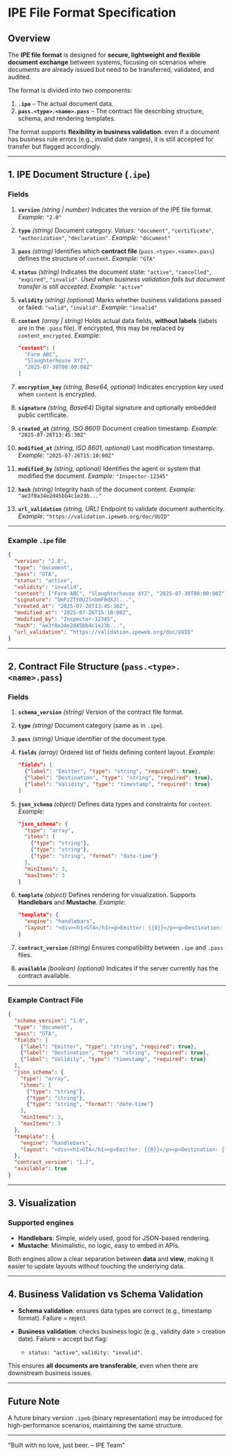 # IPE File Format Specification

## Overview

The **IPE file format** is designed for **secure, lightweight and flexible document exchange** between systems, focusing on scenarios where documents are already issued but need to be transferred, validated, and audited.

The format is divided into two components:

1. **`.ipe`** – The actual document data.
2. **`pass.<type>.<name>.pass`** – The contract file describing structure, schema, and rendering templates.

The format supports **flexibility in business validation**: even if a document has business rule errors (e.g., invalid date ranges), it is still accepted for transfer but flagged accordingly.

---

## 1. IPE Document Structure (`.ipe`)

### Fields

1. **`version`** *(string | number)*
   Indicates the version of the IPE file format.
   *Example:* `"2.0"`

2. **`type`** *(string)*
   Document category.
   *Values:* `"document"`, `"certificate"`, `"authorization"`, `"declaration"`.
   *Example:* `"document"`

3. **`pass`** *(string)*
   Identifies which **contract file** (`pass.<type>.<name>.pass`) defines the structure of `content`.
   *Example:* `"GTA"`

4. **`status`** *(string)*
   Indicates the document state: `"active"`, `"cancelled"`, `"expired"`, `"invalid"`.
   *Used when business validation fails but document transfer is still accepted.*
   *Example:* `"active"`

5. **`validity`** *(string)* *(optional)*
   Marks whether business validations passed or failed: `"valid"`, `"invalid"`.
   *Example:* `"invalid"`

6. **`content`** *(array | string)*
   Holds actual data fields, **without labels** (labels are in the `.pass` file).
   If encrypted, this may be replaced by `content_encrypted`.
   *Example:*

   ```json
   "content": [
     "Farm ABC",
     "Slaughterhouse XYZ",
     "2025-07-30T00:00:00Z"
   ]
   ```

7. **`encryption_key`** *(string, Base64, optional)*
   Indicates encryption key used when `content` is encrypted.

8. **`signature`** *(string, Base64)*
   Digital signature and optionally embedded public certificate.

9. **`created_at`** *(string, ISO 8601)*
   Document creation timestamp.
   *Example:* `"2025-07-26T13:45:30Z"`

10. **`modified_at`** *(string, ISO 8601, optional)*
    Last modification timestamp.
    *Example:* `"2025-07-26T15:10:00Z"`

11. **`modified_by`** *(string, optional)*
    Identifies the agent or system that modified the document.
    *Example:* `"Inspector-12345"`

12. **`hash`** *(string)*
    Integrity hash of the document content.
    *Example:* `"ae3f0a34e2d45bb4c1e23b..."`

13. **`url_validation`** *(string, URL)*
    Endpoint to validate document authenticity.
    *Example:* `"https://validation.ipeweb.org/doc/UUID"`

---

### Example `.ipe` file

```json
{
  "version": "2.0",
  "type": "document",
  "pass": "GTA",
  "status": "active",
  "validity": "invalid",
  "content": ["Farm ABC", "Slaughterhouse XYZ", "2025-07-30T00:00:00Z"],
  "signature": "QmFzZTY0U2lnbmF0dXJl...",
  "created_at": "2025-07-26T13:45:30Z",
  "modified_at": "2025-07-26T15:10:00Z",
  "modified_by": "Inspector-12345",
  "hash": "ae3f0a34e2d45bb4c1e23b...",
  "url_validation": "https://validation.ipeweb.org/doc/UUID"
}
```

---

## 2. Contract File Structure (`pass.<type>.<name>.pass`)

### Fields

1. **`schema_version`** *(string)*
   Version of the contract file format.

2. **`type`** *(string)*
   Document category (same as in `.ipe`).

3. **`pass`** *(string)*
   Unique identifier of the document type.

4. **`fields`** *(array)*
   Ordered list of fields defining content layout.
   *Example:*

   ```json
   "fields": [
     {"label": "Emitter", "type": "string", "required": true},
     {"label": "Destination", "type": "string", "required": true},
     {"label": "Validity", "type": "timestamp", "required": true}
   ]
   ```

5. **`json_schema`** *(object)*
   Defines data types and constraints for `content`.
   *Example:*

   ```json
   "json_schema": {
     "type": "array",
     "items": [
       {"type": "string"},
       {"type": "string"},
       {"type": "string", "format": "date-time"}
     ],
     "minItems": 3,
     "maxItems": 3
   }
   ```

6. **`template`** *(object)*
   Defines rendering for visualization. Supports **Handlebars** and **Mustache**.
   *Example:*

   ```json
   "template": {
     "engine": "handlebars",
     "layout": "<div><h1>GTA</h1><p>Emitter: {{0}}</p><p>Destination: {{1}}</p><p>Validity: {{2}}</p></div>"
   }
   ```

7. **`contract_version`** *(string)*
   Ensures compatibility between `.ipe` and `.pass` files.

8. **`available`** *(boolean)* *(optional)*
   Indicates if the server currently has the contract available.

---

### Example Contract File

```json
{
  "schema_version": "1.0",
  "type": "document",
  "pass": "GTA",
  "fields": [
    {"label": "Emitter", "type": "string", "required": true},
    {"label": "Destination", "type": "string", "required": true},
    {"label": "Validity", "type": "timestamp", "required": true}
  ],
  "json_schema": {
    "type": "array",
    "items": [
      {"type": "string"},
      {"type": "string"},
      {"type": "string", "format": "date-time"}
    ],
    "minItems": 3,
    "maxItems": 3
  },
  "template": {
    "engine": "handlebars",
    "layout": "<div><h1>GTA</h1><p>Emitter: {{0}}</p><p>Destination: {{1}}</p><p>Validity: {{2}}</p></div>"
  },
  "contract_version": "1.2",
  "available": true
}
```

---

## 3. Visualization

### Supported engines

* **Handlebars**: Simple, widely used, good for JSON-based rendering.
* **Mustache**: Minimalistic, no logic, easy to embed in APIs.

Both engines allow a clear separation between **data** and **view**, making it easier to update layouts without touching the underlying data.

---

## 4. Business Validation vs Schema Validation

* **Schema validation**: ensures data types are correct (e.g., timestamp format). Failure = reject.
* **Business validation**: checks business logic (e.g., validity date > creation date). Failure = accept but flag:

  * `status: "active"`, `validity: "invalid"`.

This ensures **all documents are transferable**, even when there are downstream business issues.

---


## Future Note

A future binary version `.ipeb` (binary representation) may be introduced for high-performance scenarios, maintaining the same structure.

---


"Built with no love, just beer. – IPE Team"
